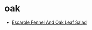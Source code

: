 # oak

 * [Escarole Fennel And Oak Leaf Salad](index/e/escarole-fennel-and-oak-leaf-salad-236393.json)
